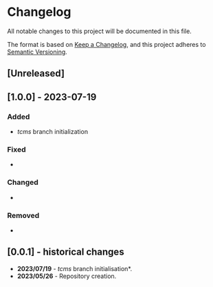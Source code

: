 # Changelog

All notable changes to this project will be documented in this file.

The format is based on [Keep a Changelog](https://keepachangelog.com/en/1.0.0/),
and this project adheres to [Semantic Versioning](https://semver.org/spec/v2.0.0.html).

## [Unreleased]

## [1.0.0] - 2023-07-19

### Added

- *tcms* branch initialization

### Fixed

- 

### Changed

- 

### Removed

- 

## [0.0.1] - historical changes

- **2023/07/19** - *tcms* branch initialisation*.
- **2023/05/26** - Repository creation.
